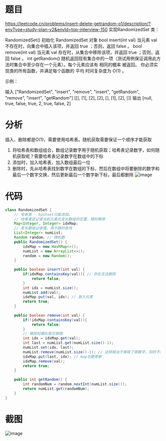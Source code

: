 # 题目
https://leetcode.cn/problems/insert-delete-getrandom-o1/description/?envType=study-plan-v2&envId=top-interview-150
实现RandomizedSet 类：

RandomizedSet() 初始化 RandomizedSet 对象
bool insert(int val) 当元素 val 不存在时，向集合中插入该项，并返回 true ；否则，返回 false 。
bool remove(int val) 当元素 val 存在时，从集合中移除该项，并返回 true ；否则，返回 false 。
int getRandom() 随机返回现有集合中的一项（测试用例保证调用此方法时集合中至少存在一个元素）。每个元素应该有 相同的概率 被返回。
你必须实现类的所有函数，并满足每个函数的 平均 时间复杂度为 O(1) 。

 

示例：

输入
["RandomizedSet", "insert", "remove", "insert", "getRandom", "remove", "insert", "getRandom"]
[[], [1], [2], [2], [], [1], [2], []]
输出
[null, true, false, true, 2, true, false, 2]

# 分析
插入、删除都是O(1)，需要使用哈希表。随机获取需要保证一个顺序才能获取
1. 将哈希表和数组组合，数组记录数字用于随机获取；哈希表记录数字，如何随机获取呢？需要哈希表记录数字在数组中的下标
2. 添加时，加入哈希表，加入数组最后一位
3. 删除时，先从哈希表找到数字在数组的下标，然后在数组中将要删除的数字和最后一个数字交换，然后更新最后一个数字新下标，最后都删除
   ![image](https://github.com/user-attachments/assets/f4ffabe0-5bfc-4212-a701-2264d137ce25)

# 代码
```java
class RandomizedSet {
    // 哈希表 - hashset只能添加。
    // 哈希表还记录当前元素在变长数组的位置，随时移除
    Map<Integer, Integer> idxMap;
    // 变长数组记录值，用于随时查找
    List<Integer> numList;
    Random random; // 随机数
    public RandomizedSet() {
        idxMap = new HashMap<>();
        numList = new ArrayList<>();
        random = new Random();
    }
    
    public boolean insert(int val) {
        if(idxMap.containsKey(val)){ // 存在无法删除
            return false;
        }
        int idx = numList.size();
        numList.add(val);
        idxMap.put(val, idx); // 放入元素
        return true;
    }
    
    public boolean remove(int val) {
        if(!idxMap.containsKey(val)){
            return false;
        }
        // 移除时跟队尾交换哦
        int idx = idxMap.get(val);
        int last = numList.get(numList.size()-1);
        numList.set(idx, last);
        numList.remove(numList.size()-1); // 这样相当于移除了原数字，同时不会因为移除导致后面数字前移发生index变化
        idxMap.put(last, idx); // map也要更新
        idxMap.remove(val);
        return true;
    }
    
    public int getRandom() {
        int randomNum = random.nextInt(numList.size());
        return numList.get(randomNum);
    }
}
```
# 截图
![image](https://github.com/user-attachments/assets/6111afed-a561-4070-baa7-46a49babe278)
